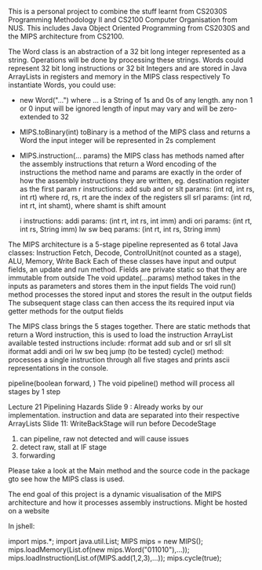 This is a personal project to combine the stuff learnt from CS2030S Programming Methodology II and CS2100 Computer Organisation from NUS.
This includes Java Object Oriented Programming from CS2030S and the MIPS architecture from CS2100.

The Word class is an abstraction of a 32 bit long integer represented as a string. Operations will be done by processing these strings. 
Words could represent 32 bit long instructions or 32 bit Integers and are stored in Java ArrayLists in registers and memory in the MIPS class respectively
To instantiate Words, you could use:
- new Word("...")
    where ... is a String of 1s and 0s of any length.
    any non 1 or 0 input will be ignored
    length of input may vary and will be zero-extended to 32
- MIPS.toBinary(int)
    toBinary is a method of the MIPS class and returns a Word 
    the input integer will be represented in 2s complement
- MIPS.instruction(... params)
    the MIPS class has methods named after the assembly instructions that return a Word encoding of the instructions
    the method name and params are exactly in the order of how the assembly instructions they are written,
    eg. destination register as the first param
    r instructions:
        add sub and or slt params: (int rd, int rs, int rt) where rd, rs, rt are the index of the registers
        sll srl            params: (int rd, int rt, int shamt), where shamt is shift amount

    i instructions:
        addi               params: (int rt, int rs, int imm)
        andi ori           params: (int rt, int rs, String imm)
        lw sw beq          params: (int rt, int rs, String imm)

The MIPS architecture is a 5-stage pipeline represented as 6 total Java classes: 
Instruction Fetch, Decode, ControlUnit(not counted as a stage), ALU, Memory, Write Back
Each of these classes have input and output fields, an update and run method.
Fields are private static so that they are immutable from outside
The void update(...params) method takes in the inputs as parameters and stores them in the input fields
The void run() method processes the stored input and stores the result in the output fields
The subsequent stage class can then access the its required input via getter methods for the output fields

The MIPS class brings the 5 stages together.
There are static methods that return a Word instruction, this is used to load the instruction ArrayList
available tested instructions include:  rformat add sub and or srl sll slt
                                        iformat addi andi ori lw sw beq
                                        jump (to be tested)
cycle() method: 
processes a single instruction through all five stages and prints ascii representations in the console.

pipeline(boolean forward, )
The void pipeline() method will process all stages by 1 step

Lecture 21 Pipelining Hazards
Slide 9 : Already works by our implementation. instruction and data are separated into their respective ArrayLists
Slide 11: WriteBackStage will run before DecodeStage

1. can pipeline, raw not detected and will cause issues
2. detect raw, stall at IF stage
3. forwarding

Please take a look at the Main method and the source code in the package gto see how the MIPS class is used.

The end goal of this project is a dynamic visualisation of the MIPS architecture and how it processes assembly instructions.
Might be hosted on a website

In jshell:

import mips.*;
import java.util.List;
MIPS mips = new MIPS();
mips.loadMemory(List.of(new mips.Word("011010"),...));
mips.loadInstruction(List.of(MIPS.add(1,2,3),...));
mips.cycle(true);

